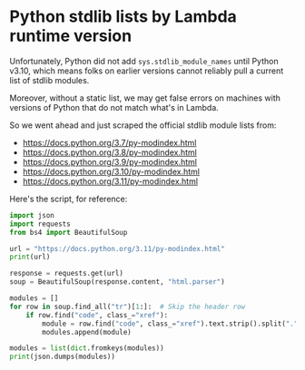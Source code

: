 # Python stdlib lists by Lambda runtime version

Unfortunately, Python did not add `sys.stdlib_module_names` until Python v3.10, which means folks on earlier versions cannot reliably pull a current list of stdlib modules.

Moreover, without a static list, we may get false errors on machines with versions of Python that do not match what's in Lambda.

So we went ahead and just scraped the official stdlib module lists from:

- https://docs.python.org/3.7/py-modindex.html
- https://docs.python.org/3.8/py-modindex.html
- https://docs.python.org/3.9/py-modindex.html
- https://docs.python.org/3.10/py-modindex.html
- https://docs.python.org/3.11/py-modindex.html


Here's the script, for reference:

```py
import json
import requests
from bs4 import BeautifulSoup

url = "https://docs.python.org/3.11/py-modindex.html"
print(url)

response = requests.get(url)
soup = BeautifulSoup(response.content, "html.parser")

modules = []
for row in soup.find_all("tr")[1:]:  # Skip the header row
    if row.find("code", class_="xref"):
        module = row.find("code", class_="xref").text.strip().split(".")[0]
        modules.append(module)

modules = list(dict.fromkeys(modules))
print(json.dumps(modules))
```
